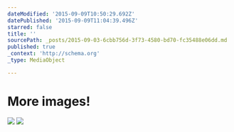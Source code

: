 ```yaml
---
dateModified: '2015-09-09T10:50:29.692Z'
datePublished: '2015-09-09T11:04:39.496Z'
starred: false
title: ''
sourcePath: _posts/2015-09-03-6cbb756d-3f73-4580-bd70-fc35488e06dd.md
published: true
_context: 'http://schema.org'
_type: MediaObject

---
```

# More images!
![](https://the-grid-user-content.s3-us-west-2.amazonaws.com/b07b83b4-eca8-4099-b7d2-23ce3f1540fb.jpg)
![](https://the-grid-user-content.s3-us-west-2.amazonaws.com/1d348317-1233-4358-9f8a-fad810448dd9.jpg)
